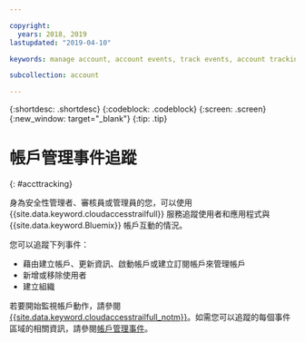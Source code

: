 ```yaml
---

copyright:
  years: 2018, 2019
lastupdated: "2019-04-10"

keywords: manage account, account events, track events, account tracking, monitoring

subcollection: account

---
```


{:shortdesc: .shortdesc}
{:codeblock: .codeblock}
{:screen: .screen}
{:new_window: target="_blank"}
{:tip: .tip}

# 帳戶管理事件追蹤
{: #accttracking}

身為安全性管理者、審核員或管理員的您，可以使用 {{site.data.keyword.cloudaccesstrailfull}} 服務追蹤使用者和應用程式與 {{site.data.keyword.Bluemix}} 帳戶互動的情況。


您可以追蹤下列事件：

* 藉由建立帳戶、更新資訊、啟動帳戶或建立訂閱帳戶來管理帳戶
* 新增或移除使用者
* 建立組織

若要開始監視帳戶動作，請參閱 [{{site.data.keyword.cloudaccesstrailfull_notm}}](/docs/services/cloud-activity-tracker?topic=cloud-activity-tracker-getting-started-with-cla)。如需您可以追蹤的每個事件區域的相關資訊，請參閱[帳戶管理事件](/docs/services/cloud-activity-tracker?topic=cloud-activity-tracker-at_events_acc_mgt)。
